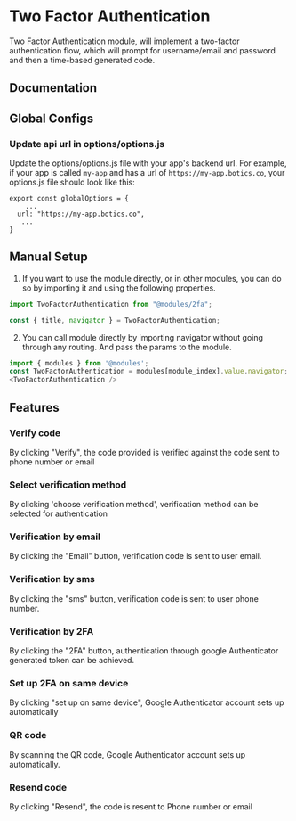 # Two Factor Authentication
 Two Factor Authentication module, will implement a two-factor authentication flow, which will prompt for username/email and password and then a time-based generated code. 
## Documentation

## Global Configs
### Update api url in options/options.js

Update the options/options.js file with your app's backend url. For example, if your app is called `my-app` and has a url of `https://my-app.botics.co`, your options.js file should look like this: 

```
export const globalOptions = {
    ...
  url: "https://my-app.botics.co",
   ...
}
```

## Manual Setup

1. If you want to use the module directly, or in other modules, you can do so by importing it and using the following properties.

```javascript
import TwoFactorAuthentication from "@modules/2fa";

const { title, navigator } = TwoFactorAuthentication;
```

2. You can call module directly by importing navigator without going through any routing. And pass the params to the module.

```javascript
import { modules } from '@modules';
const TwoFactorAuthentication = modules[module_index].value.navigator;  //module_index : position of the module in modules folder
<TwoFactorAuthentication />
```

## Features

### Verify code 
By clicking "Verify", the code provided is verified against the code sent to phone number or email
### Select verification method
By clicking 'choose verification method', verification method can be selected for authentication

### Verification by email
By clicking the "Email" button, verification code is sent to user email.

### Verification by sms
By clicking the "sms" button, verification code is sent to user phone number.

### Verification by 2FA
By clicking the "2FA" button, authentication through google Authenticator generated token can be achieved.

### Set up 2FA on same device
By clicking "set up on same device", Google Authenticator account sets up automatically

### QR code 
By scanning the QR code, Google Authenticator account sets up automatically.

### Resend code
By clicking "Resend", the code is resent to Phone number or email


